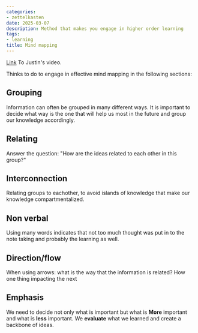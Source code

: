 ```yaml
---
categories:
- zettelkasten
date: 2025-03-07
description: Method that makes you engage in higher order learning
tags:
- learning
title: Mind mapping
---
```


[Link](https://m.youtube.com/watch?v=Grd7K7bJVWg) To Justin's video.

Thinks to do to engage in effective mind mapping in the following sections:

## Grouping

Information can often be grouped in many different ways. It is important to decide what way is the one that will help us most in the future and group our knowledge accordingly. 

## Relating

Answer the question: "How are the ideas related to each other in this group?"

## Interconnection

Relating groups to eachother, to avoid islands of knowledge that make our knowledge compartmentalized. 

## Non verbal

Using many words indicates that not too much thought was put in to the note taking and probably the learning as well.

## Direction/flow

When using arrows: what is the way that the information is related? How one thing impacting the next

## Emphasis

We need to decide not only what is important but what is **More** important and what is **less** important. We **evaluate** what we learned and create a backbone of ideas.
